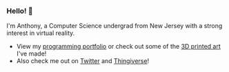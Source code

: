 ### Hello! 👋

I'm Anthony, a Computer Science undergrad from New Jersey with a strong interest in virtual reality.

- View my [programming portfolio] or check out some of the [3D printed art] I've made!
- Also check me out on [Twitter] and [Thingiverse]!

[programming portfolio]: https://bigft.io/portfolio
[3D printed art]: https://bigft.io/art
[Twitter]: https://twitter.com/bigfoootttt
[Thingiverse]: https://www.thingiverse.com/bigfoott
